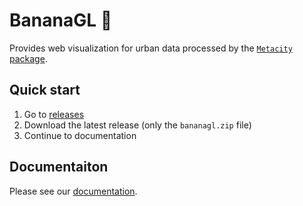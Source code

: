 # BananaGL 🍌

Provides web visualization for urban data processed by the [`Metacity` package](https://github.com/MetacitySuite/Metacity).

## Quick start
1) Go to [releases](https://github.com/MetacitySuite/BananaGL/releases/)
2) Download the latest release (only the `bananagl.zip` file)
3) Continue to documentation

## Documentaiton
Please see our [documentation](https://docs.metacity.cc/metacity/tools/bananagl).







 